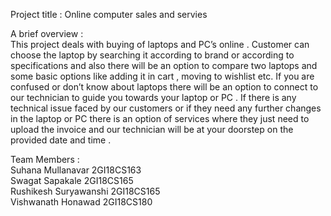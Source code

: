 Project title : Online computer sales and servies 

A brief overview :                                            
                   This project deals with buying of laptops and PC’s online . Customer can choose the laptop by searching it according to brand or according to specifications and also there will be an option to compare two laptops and some basic options like adding it in cart , moving to wishlist etc. If you are confused or don’t know about laptops there will be an option to connect to our technician to guide you towards your laptop or PC . If there is any technical issue faced by our customers or if they need any further changes in the laptop or PC there is an option of services where they just need to upload the invoice and our technician will be at your doorstep on the provided date and time . 
                   
Team Members :                                     
Suhana Mullanavar       2GI18CS163          
Swagat Sapakale      2GI18CS165              
Rushikesh Suryawanshi  2GI18CS165                
Vishwanath Honawad     2GI18CS180           

